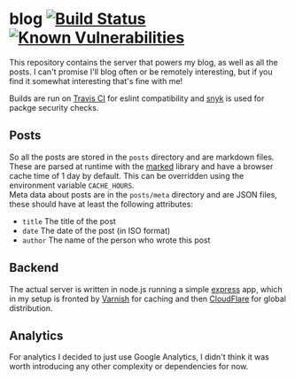 # blog [![Build Status](https://travis-ci.org/njb-said/blog.svg?branch=master)](https://travis-ci.org/njb-said/blog) [![Known Vulnerabilities](https://snyk.io/test/github/njb-said/blog/badge.svg)](https://snyk.io/test/github/njb-said/blog)

This repository contains the server that powers my blog, as well as all the posts. I can't promise I'll blog often or be remotely interesting, but if you find it somewhat interesting that's fine with me!

Builds are run on [Travis CI](https://travis-ci.org/njb-said/blog) for eslint compatibility and [snyk](https://snyk.io) is used for packge security checks.

## Posts

So all the posts are stored in the `posts` directory and are markdown files.  
These are parsed at runtime with the [marked](https://npm.im/marked) library and have a browser cache time of 1 day by default. This can be overridden using the environment variable `CACHE_HOURS`.  
Meta data about posts are in the `posts/meta` directory and are JSON files, these should have at least the following attributes:

- `title` The title of the post
- `date` The date of the post (in ISO format)
- `author` The name of the person who wrote this post


## Backend

The actual server is written in node.js running a simple [express](https://npm.im/express) app, which in my setup is fronted by [Varnish](http://varnish-cache.org) for caching and then [CloudFlare](https://cloudflae.com) for global distribution.


## Analytics

For analytics I decided to just use Google Analytics, I didn't think it was worth introducing any other complexity or dependencies for now.
